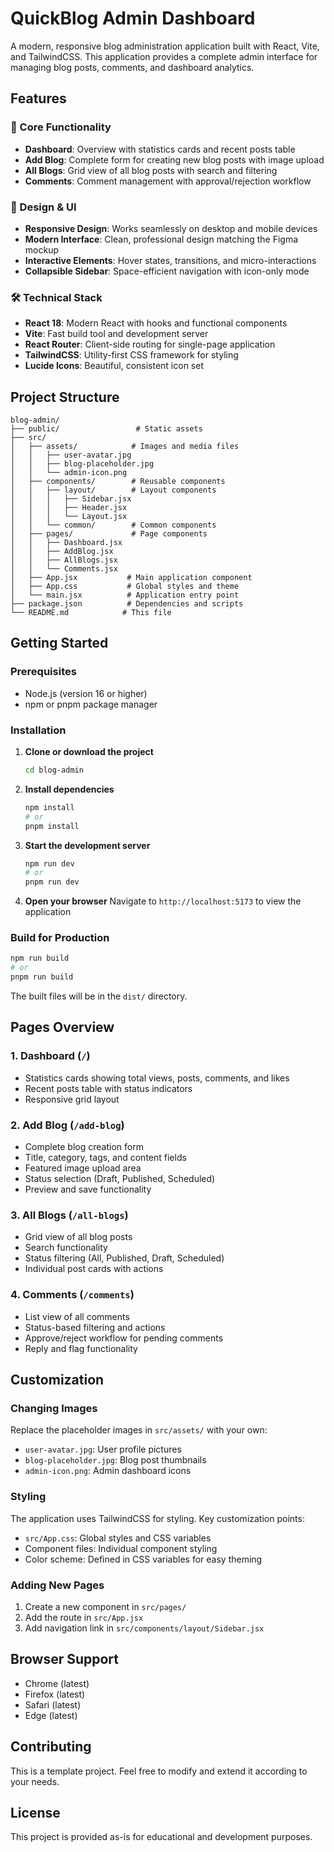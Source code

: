# QuickBlog Admin Dashboard

A modern, responsive blog administration application built with React, Vite, and TailwindCSS. This application provides a complete admin interface for managing blog posts, comments, and dashboard analytics.

## Features

### 🎯 Core Functionality
- **Dashboard**: Overview with statistics cards and recent posts table
- **Add Blog**: Complete form for creating new blog posts with image upload
- **All Blogs**: Grid view of all blog posts with search and filtering
- **Comments**: Comment management with approval/rejection workflow

### 🎨 Design & UI
- **Responsive Design**: Works seamlessly on desktop and mobile devices
- **Modern Interface**: Clean, professional design matching the Figma mockup
- **Interactive Elements**: Hover states, transitions, and micro-interactions
- **Collapsible Sidebar**: Space-efficient navigation with icon-only mode

### 🛠 Technical Stack
- **React 18**: Modern React with hooks and functional components
- **Vite**: Fast build tool and development server
- **React Router**: Client-side routing for single-page application
- **TailwindCSS**: Utility-first CSS framework for styling
- **Lucide Icons**: Beautiful, consistent icon set

## Project Structure

```
blog-admin/
├── public/                 # Static assets
├── src/
│   ├── assets/            # Images and media files
│   │   ├── user-avatar.jpg
│   │   ├── blog-placeholder.jpg
│   │   └── admin-icon.png
│   ├── components/        # Reusable components
│   │   ├── layout/        # Layout components
│   │   │   ├── Sidebar.jsx
│   │   │   ├── Header.jsx
│   │   │   └── Layout.jsx
│   │   └── common/        # Common components
│   ├── pages/             # Page components
│   │   ├── Dashboard.jsx
│   │   ├── AddBlog.jsx
│   │   ├── AllBlogs.jsx
│   │   └── Comments.jsx
│   ├── App.jsx           # Main application component
│   ├── App.css           # Global styles and theme
│   └── main.jsx          # Application entry point
├── package.json          # Dependencies and scripts
└── README.md            # This file
```

## Getting Started

### Prerequisites
- Node.js (version 16 or higher)
- npm or pnpm package manager

### Installation

1. **Clone or download the project**
   ```bash
   cd blog-admin
   ```

2. **Install dependencies**
   ```bash
   npm install
   # or
   pnpm install
   ```

3. **Start the development server**
   ```bash
   npm run dev
   # or
   pnpm run dev
   ```

4. **Open your browser**
   Navigate to `http://localhost:5173` to view the application

### Build for Production

```bash
npm run build
# or
pnpm run build
```

The built files will be in the `dist/` directory.

## Pages Overview

### 1. Dashboard (`/`)
- Statistics cards showing total views, posts, comments, and likes
- Recent posts table with status indicators
- Responsive grid layout

### 2. Add Blog (`/add-blog`)
- Complete blog creation form
- Title, category, tags, and content fields
- Featured image upload area
- Status selection (Draft, Published, Scheduled)
- Preview and save functionality

### 3. All Blogs (`/all-blogs`)
- Grid view of all blog posts
- Search functionality
- Status filtering (All, Published, Draft, Scheduled)
- Individual post cards with actions

### 4. Comments (`/comments`)
- List view of all comments
- Status-based filtering and actions
- Approve/reject workflow for pending comments
- Reply and flag functionality

## Customization

### Changing Images
Replace the placeholder images in `src/assets/` with your own:
- `user-avatar.jpg`: User profile pictures
- `blog-placeholder.jpg`: Blog post thumbnails
- `admin-icon.png`: Admin dashboard icons

### Styling
The application uses TailwindCSS for styling. Key customization points:
- `src/App.css`: Global styles and CSS variables
- Component files: Individual component styling
- Color scheme: Defined in CSS variables for easy theming

### Adding New Pages
1. Create a new component in `src/pages/`
2. Add the route in `src/App.jsx`
3. Add navigation link in `src/components/layout/Sidebar.jsx`

## Browser Support
- Chrome (latest)
- Firefox (latest)
- Safari (latest)
- Edge (latest)

## Contributing
This is a template project. Feel free to modify and extend it according to your needs.

## License
This project is provided as-is for educational and development purposes.

